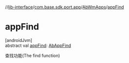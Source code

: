 //[lib-interface](../../../index.md)/[com.base.sdk.port.app](../index.md)/[AbWmApps](index.md)/[appFind](app-find.md)

# appFind

[androidJvm]\
abstract val [appFind](app-find.md): [AbAppFind](../-ab-app-find/index.md)

查找功能(The find function)
